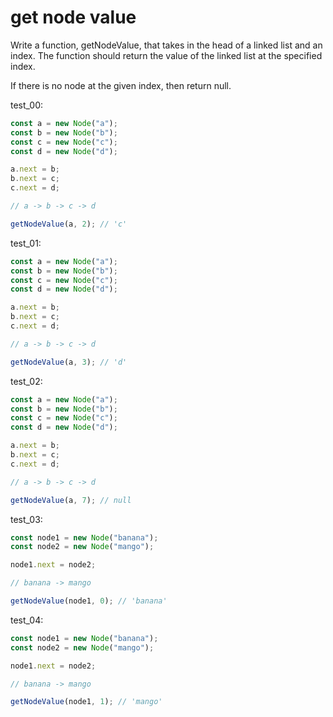 # get node value

Write a function, getNodeValue, that takes in the head of a linked list and an index. The function should return the value of the linked list at the specified index.

If there is no node at the given index, then return null.

test_00:
```js
const a = new Node("a");
const b = new Node("b");
const c = new Node("c");
const d = new Node("d");

a.next = b;
b.next = c;
c.next = d;

// a -> b -> c -> d

getNodeValue(a, 2); // 'c'
```

test_01:
```js
const a = new Node("a");
const b = new Node("b");
const c = new Node("c");
const d = new Node("d");

a.next = b;
b.next = c;
c.next = d;

// a -> b -> c -> d

getNodeValue(a, 3); // 'd'
```

test_02:
```js
const a = new Node("a");
const b = new Node("b");
const c = new Node("c");
const d = new Node("d");

a.next = b;
b.next = c;
c.next = d;

// a -> b -> c -> d

getNodeValue(a, 7); // null
```

test_03:
```js
const node1 = new Node("banana");
const node2 = new Node("mango");

node1.next = node2;

// banana -> mango

getNodeValue(node1, 0); // 'banana'
```

test_04:
```js
const node1 = new Node("banana");
const node2 = new Node("mango");

node1.next = node2;

// banana -> mango

getNodeValue(node1, 1); // 'mango'
```
